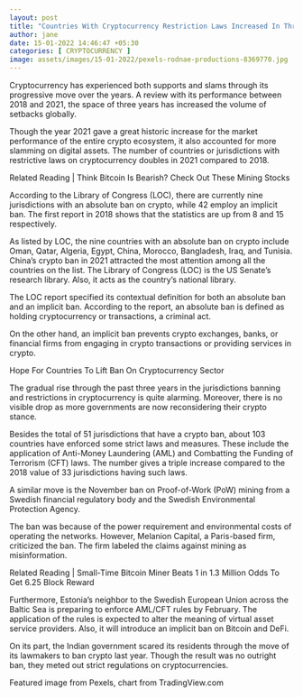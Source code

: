```yaml
---
layout: post
title: "Countries With Cryptocurrency Restriction Laws Increased In Three Years"
author: jane 
date: 15-01-2022 14:46:47 +05:30 
categories: [ CRYPTOCURRENCY ] 
image: assets/images/15-01-2022/pexels-rodnae-productions-8369770.jpg
---
```

Cryptocurrency has experienced both supports and slams through its progressive move over the years. A review with its performance between 2018 and 2021, the space of three years has increased the volume of setbacks globally.

Though the year 2021 gave a great historic increase for the market performance of the entire crypto ecosystem, it also accounted for more slamming on digital assets. The number of countries or jurisdictions with restrictive laws on cryptocurrency doubles in 2021 compared to 2018.

Related Reading | Think Bitcoin Is Bearish? Check Out These Mining Stocks

According to the Library of Congress (LOC), there are currently nine jurisdictions with an absolute ban on crypto, while 42 employ an implicit ban. The first report in 2018 shows that the statistics are up from 8 and 15 respectively.

As listed by LOC, the nine countries with an absolute ban on crypto include Oman, Qatar, Algeria, Egypt, China, Morocco, Bangladesh, Iraq, and Tunisia. China’s crypto ban in 2021 attracted the most attention among all the countries on the list. The Library of Congress (LOC) is the US Senate’s research library. Also, it acts as the country’s national library.

The LOC report specified its contextual definition for both an absolute ban and an implicit ban. According to the report, an absolute ban is defined as holding cryptocurrency or transactions, a criminal act.

On the other hand, an implicit ban prevents crypto exchanges, banks, or financial firms from engaging in crypto transactions or providing services in crypto.

Hope For Countries To Lift Ban On Cryptocurrency Sector

The gradual rise through the past three years in the jurisdictions banning and restrictions in cryptocurrency is quite alarming. Moreover, there is no visible drop as more governments are now reconsidering their crypto stance.

Besides the total of 51 jurisdictions that have a crypto ban, about 103 countries have enforced some strict laws and measures. These include the application of Anti-Money Laundering (AML) and Combatting the Funding of Terrorism (CFT) laws. The number gives a triple increase compared to the 2018 value of 33 jurisdictions having such laws.

A similar move is the November ban on Proof-of-Work (PoW) mining from a Swedish financial regulatory body and the Swedish Environmental Protection Agency.

The ban was because of the power requirement and environmental costs of operating the networks. However, Melanion Capital, a Paris-based firm, criticized the ban. The firm labeled the claims against mining as misinformation.

Related Reading | Small-Time Bitcoin Miner Beats 1 in 1.3 Million Odds To Get 6.25 Block Reward

Furthermore, Estonia’s neighbor to the Swedish European Union across the Baltic Sea is preparing to enforce AML/CFT rules by February. The application of the rules is expected to alter the meaning of virtual asset service providers. Also, it will introduce an implicit ban on Bitcoin and DeFi.

On its part, the Indian government scared its residents through the move of its lawmakers to ban crypto last year. Though the result was no outright ban, they meted out strict regulations on cryptocurrencies.

Featured image from Pexels, chart from TradingView.com